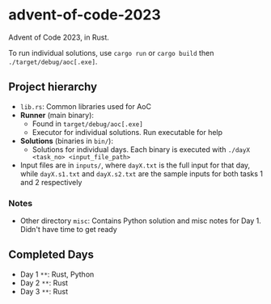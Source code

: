 # advent-of-code-2023

Advent of Code 2023, in Rust.

To run individual solutions, use `cargo run` or `cargo build` then `./target/debug/aoc[.exe]`.

## Project hierarchy

* `lib.rs`: Common libraries used for AoC
* **Runner** (main binary):
    * Found in `target/debug/aoc[.exe]`
    * Executor for individual solutions.  Run executable for help
* **Solutions** (binaries in `bin/`):
    * Solutions for individual days.  Each binary is executed with `./dayX <task_no> <input_file_path>`
* Input files are in `inputs/`, where `dayX.txt` is the full input for that day, while `dayX.s1.txt` and `dayX.s2.txt` are the sample inputs for both tasks 1 and 2 respectively

### Notes

* Other directory `misc`: Contains Python solution and misc notes for Day 1.  Didn't have time to get ready

## Completed Days

* Day 1 `**`: Rust, Python
* Day 2 `**`: Rust
* Day 3 `**`: Rust